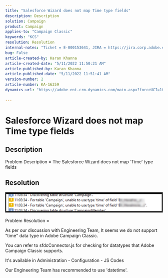 ```yaml
---
title: "Salesforce Wizard does not map Time type fields"
description: Description
solution: Campaign
product: Campaign
applies-to: "Campaign Classic"
keywords: "KCS"
resolution: Resolution
internal-notes: "Ticket = E-000153641, JIRA = https://jira.corp.adobe.com/browse/NEO-27340"
bug: False
article-created-by: Karan Khanna
article-created-date: "5/11/2022 11:50:21 AM"
article-published-by: Karan Khanna
article-published-date: "5/11/2022 11:51:41 AM"
version-number: 2
article-number: KA-16359
dynamics-url: "https://adobe-ent.crm.dynamics.com/main.aspx?forceUCI=1&pagetype=entityrecord&etn=knowledgearticle&id=ac68d686-20d1-ec11-a7b5-00224809c556"

---
```

# Salesforce Wizard does not map Time type fields

## Description


Problem Description = The Salesforce Wizard does not map ‘Time’ type fields


## Resolution




![](assets/29c6e2ab-20d1-ec11-a7b5-00224809c556.png)



Problem Resolution =

As per our discussion with Engineering Team, It seems we do not support "time" data type in Adobe Campaign Classic.

You can refer to sfdcConnector.js for checking for datatypes that Adobe Campaign Classic supports.

It's available in Administration - Configuration - JS Codes

Our Engineering Team has recommended to use 'datetime'.
